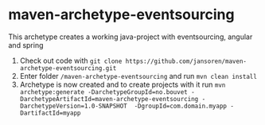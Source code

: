 maven-archetype-eventsourcing
=============================

This archetype creates a working java-project with eventsourcing, angular and spring

1. Check out code with `git clone https://github.com/jansoren/maven-archetype-eventsourcing.git`
2. Enter folder `/maven-archetype-eventsourcing` and run `mvn clean install`
3. Archetype is now created and to create projects with it run `mvn archetype:generate -DarchetypeGroupId=no.bouvet -DarchetypeArtifactId=maven-archetype-eventsourcing -DarchetypeVersion=1.0-SNAPSHOT  -DgroupId=com.domain.myapp -DartifactId=myapp`
